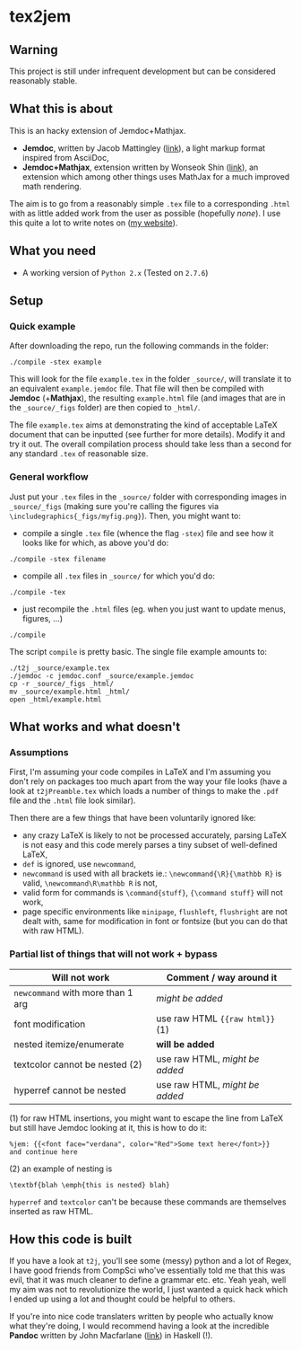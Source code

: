 # tex2jem

## Warning

This project is still under infrequent development but can be considered reasonably stable.

## What this is about

This is an hacky extension of Jemdoc+Mathjax.
* **Jemdoc**, written by Jacob Mattingley ([link](http://jemdoc.jaboc.net)), a light markup format inspired from AsciiDoc,
* **Jemdoc+Mathjax**, extension written by Wonseok Shin ([link](http://web.stanford.edu/~wsshin/jemdoc+mathjax.html)), an extension which among other things uses MathJax for a much improved math rendering.

The aim is to go from a reasonably simple `.tex` file to a corresponding `.html` with as little added work from the user as possible (hopefully *none*). I use this quite a lot to write notes on ([my website](http://www.stats.ox.ac.uk/~lienart)).

## What you need

- A working version of `Python 2.x` (Tested on `2.7.6`)

## Setup
### Quick example

After downloading the repo, run the following commands in the folder:

```
./compile -stex example
```

This will look for the file `example.tex` in the folder `_source/`, will translate it to an equivalent `example.jemdoc` file. That file will then be compiled with **Jemdoc** (+**Mathjax**), the resulting `example.html` file (and images that are in the `_source/_figs` folder) are then copied to `_html/`.

The file `example.tex` aims at demonstrating the kind of acceptable LaTeX document that can be inputted (see further for more details). Modify it and try it out. The overall compilation process should take less than a second for any  standard `.tex` of reasonable size.

### General workflow

Just put your `.tex` files in the `_source/` folder with corresponding images in `_source/_figs` (making sure you're calling the figures via `\includegraphics{_figs/myfig.png}`). Then, you might want to:

* compile a single `.tex` file (whence the flag `-stex`) file and see how it looks like for which, as above you'd do:
```
./compile -stex filename
```
* compile all `.tex` files in `_source/` for which you'd do:
```
./compile -tex
```
* just recompile the `.html` files (eg. when you just want to update menus, figures, ...)
```
./compile
```
The script `compile` is pretty basic. The single file example amounts to:
```
./t2j _source/example.tex
./jemdoc -c jemdoc.conf _source/example.jemdoc
cp -r _source/_figs _html/
mv _source/example.html _html/
open _html/example.html
```

## What works and what doesn't
### Assumptions
First, I'm assuming your code compiles in LaTeX and I'm assuming you don't rely on packages too much apart from the way your file looks (have a look at `t2jPreamble.tex` which loads a number of things to make the `.pdf` file and the `.html` file look similar).

Then there are a few things that have been voluntarily ignored like:
* any crazy LaTeX is likely to not be processed accurately, parsing LaTeX is not easy and this code merely parses a tiny subset of well-defined LaTeX,
* `def` is ignored, use `newcommand`,
* `newcommand` is used with all brackets ie.: `\newcommand{\R}{\mathbb R}` is valid, `\newcommand\R\mathbb R` is not,
* valid form for commands is `\command{stuff}`, `{\command stuff}` will not work,
* page specific environments like `minipage`, `flushleft`, `flushright` are not dealt with, same for modification in font or fontsize (but you can do that with raw HTML).

### Partial list of things that will not work + bypass

Will not work | Comment / way around it
------------ | -------------
`newcommand` with more than 1 arg | *might be added*
font modification | use raw HTML `{{raw html}}` (1)
nested itemize/enumerate | **will be added**
textcolor cannot be nested (2) | use raw HTML, *might be added*
hyperref cannot be nested | use raw HTML, *might be added*

(1) for raw HTML insertions, you might want to escape the line from LaTeX but still have Jemdoc looking at it, this is how to do it:
```
%jem: {{<font face="verdana", color="Red">Some text here</font>}}
and continue here
```

(2) an example of nesting is
```
\textbf{blah \emph{this is nested} blah}
```
`hyperref` and `textcolor` can't be because these commands are themselves inserted as raw HTML.

## How this code is built

If you have a look at `t2j`, you'll see some (messy) python and a lot of Regex, I have good friends from CompSci who've essentially told me that this was evil, that it was much cleaner to define a grammar etc. etc. Yeah yeah, well my aim was not to revolutionize the world, I just wanted a quick hack which I ended up using a lot and thought could be helpful to others.

If you're into nice code translaters written by people who actually know what they're doing, I would recommend having a look at the incredible **Pandoc** written by John Macfarlane ([link](http://johnmacfarlane.net/pandoc/)) in Haskell (!).
